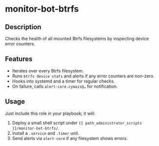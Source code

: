 # monitor-bot-btrfs

## Description
Checks the health of all mounted Btrfs filesystems by inspecting device error counters.

## Features
- Iterates over every Btrfs filesystem.
- Runs `btrfs device stats` and alerts if any error counters are non-zero.
- Hooks into systemd and a timer for regular checks.
- On failure, calls `alert-core.cymais@…` for notification.

## Usage
Just include this role in your playbook; it will:
1. Deploy a small shell script under `{{ path_administrator_scripts }}/monitor-bot-btrfs/`.
2. Install a `.service` and `.timer` unit.
3. Send alerts via `alert-core` if any filesystem shows errors.
